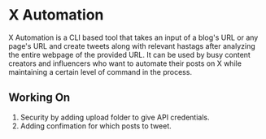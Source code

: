 <h1>X Automation</h1>
<p>X Automation is a CLI based tool that takes an input of a blog's URL or any page's URL and create tweets along with relevant hastags after analyzing the entire webpage of the provided URL. It can be used by busy content creators and influencers who want to automate their posts on X while maintaining a certain level of command in the process.</p>
<h2>Working On</h2>
<ol>
    <li>Security by adding upload folder to give API credentials.</li>
    <li>Adding confimation for which posts to tweet.</li>
</ol>